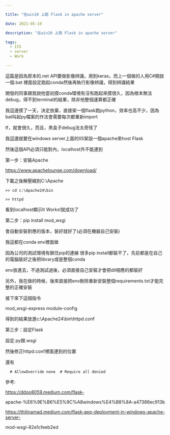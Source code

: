 ```yaml
---

title: "在win10 上跑 Flask in apache server"

date: 2021-05-10

description: "在win10 上跑 Flask in apache server"

tags:
  - IIS
  - server
  - Work

---
```


這篇是因為原本的.net API要做影像辨識，用到keras，而上一個做的人用C#開啟一個.bat 裡面設定跑起conda然後再執行影像辨識，得到辨識結果

開發的同事跟我說他當初摸conda環境有沒有跑起來摸很久，因為根本無法debug，得不到terminal的結果，除非他整個運算都正確

我這邊摸了一天，決定放棄，直接架一個flask跑python，效率也高不少，因為bat叫起py檔案的作法會需要每次都重新import

tf，就會很久，而且，黑盒子debug法太奇怪了

我這邊就要在windows server上面的IIS架設一個apache來host Flask

然後這個API必須只能對內，localhost外不能連到

第一步：安裝Apache

https://www.apachelounge.com/download/

下載之後解壓縮到C:\Apache

    

    

    >> cd c:\Apache24\bin

    >> httpd

看到localhost顯示It Works!就成功了

第二步：pip install mod_wsgi

會自動安裝對應的版本，裝好就好了(必須在機器自己安裝)

我這都在conda env裡面做

因為公司的測試環境有鎖住pip的連線 很多pip install都裝不了，先前都是在自己的電腦裝好之後把library或是整個conda

env放進去，不過測試過後，必須直接自己安裝才會把dll相應的都裝好

另外，我在做的時候，後來直接把env刪除重新安裝整個requirements.txt才能完整的正確安裝

接下來下這個指令

mod_wsgi-express module-config

得到的結果放進c:\Apache24\bin\httpd.conf

第三步：設定Flask

設定.py跟.wsgi

然後修正httpd.conf裡面連到的位置

還有

    

    

      # AllowOverride none  # Require all denied

參考:

https://ddoo8059.medium.com/flask-

apache-%E6%9E%B6%E5%9C%A8windows%E4%B8%8A-a47386ec913b

https://thilinamad.medium.com/flask-app-deployment-in-windows-apache-server-

mod-wsgi-82e1cfeeb2ed

